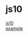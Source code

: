 # js10

<a href="https://youtu.be/KRwtghpkk00">js10</a><br/>
<a href="https://andrii-portfolio.demo.gvia.group/live-search.html">example</a>
